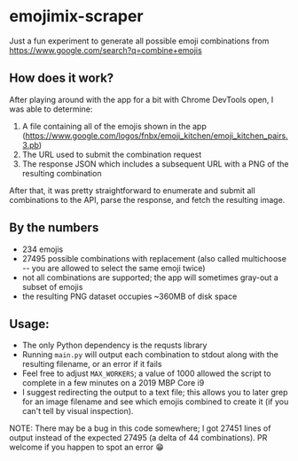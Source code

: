 # emojimix-scraper
Just a fun experiment to generate all possible emoji combinations from https://www.google.com/search?q=combine+emojis

## How does it work?
After playing around with the app for a bit with Chrome DevTools open, I was able to determine:
1. A file containing all of the emojis shown in the app (https://www.google.com/logos/fnbx/emoji_kitchen/emoji_kitchen_pairs.3.pb)
2. The URL used to submit the combination request
3. The response JSON which includes a subsequent URL with a PNG of the resulting combination

After that, it was pretty straightforward to enumerate and submit all combinations to the API, parse the response, and fetch the resulting image.

## By the numbers
- 234 emojis
- 27495 possible combinations with replacement (also called multichoose -- you are allowed to select the same emoji twice)
- not all combinations are supported; the app will sometimes gray-out a subset of emojis
- the resulting PNG dataset occupies ~360MB of disk space

## Usage:
- The only Python dependency is the requsts library
- Running `main.py` will output each combination to stdout along with the resulting filename, or an error if it fails
- Feel free to adjust `MAX_WORKERS`; a value of 1000 allowed the script to complete in a few minutes on a 2019 MBP Core i9
- I suggest redirecting the output to a text file; this allows you to later grep for an image filename and see which emojis combined to create it (if you can't tell by visual inspection).

NOTE: There may be a bug in this code somewhere; I got 27451 lines of output instead of the expected 27495 (a delta of 44 combinations). PR welcome if you happen to spot an error 😁
